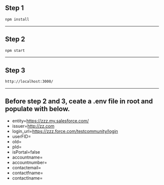 ## Step 1
```sh
npm install
```

------------


## Step 2 
```sh
npm start
```

------------


## Step 3
```sh
http://localhost:3000/
```

------------

## Before step 2 and 3, ceate a .env file in root and populate with below.

- entity=https://zzz.my.salesforce.com/
- issuer=http://zz.com
- login_url=https://zzz.force.com/testcommunity/login
- userFID=<to be fedration id>
- oId=<org id>
- pId=<portal id>
- isPortal=false
- accountname=<acc name>
- accountnumber=<acc no>
- contactemail=<email>
- contactfname=<first name>
- contactlname=<last name>